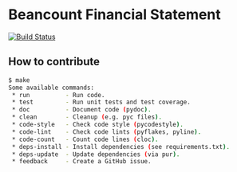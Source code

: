 # Beancount Financial Statement

[![Build Status](https://app.travis-ci.com/e7h4n/beancount-financial-statement.svg?branch=master)](https://app.travis-ci.com/e7h4n/beancount-financial-statement)

## How to contribute

```bash
$ make
Some available commands:
 * run          - Run code.
 * test         - Run unit tests and test coverage.
 * doc          - Document code (pydoc).
 * clean        - Cleanup (e.g. pyc files).
 * code-style   - Check code style (pycodestyle).
 * code-lint    - Check code lints (pyflakes, pyline).
 * code-count   - Count code lines (cloc).
 * deps-install - Install dependencies (see requirements.txt).
 * deps-update  - Update dependencies (via pur).
 * feedback     - Create a GitHub issue.
```
